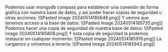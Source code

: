 Podemos usar mongodb compass para establecer una conexión de forma gráfica con nuestra base de datos, y así poder hacer copias de seguridad u otras acciones:
![[Pasted image 20240514185648.png]]
Y vemos que tenemos acceso a la base de datos:
![[Pasted image 20240514185735.png]]
Podemos hacer una copia de seguridad de nuestra base de datos:
![[Pasted image 20240514185808.png]]
Y esta copia de seguridad la podemos restaurar en cualquier momento:
![[Pasted image 20240514185919.png]]
La cargamos y volvemos a tenerla:
![[Pasted image 20240514185942.png]]
